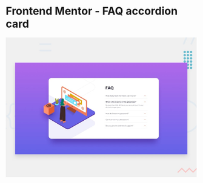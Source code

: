 # Frontend Mentor - FAQ accordion card

![Design preview for the FAQ accordion card coding challenge](desktop-preview.jpg)
